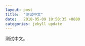 ```yaml
---
layout: post
title:  "测试中文"
date:   2018-05-09 10:50:35 +0800
categories: jekyll update
---
```

测试中文。
